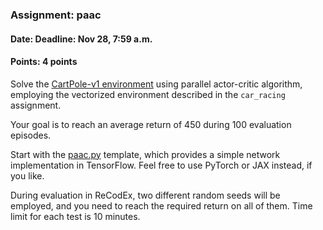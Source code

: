 ### Assignment: paac
#### Date: Deadline: Nov 28, 7:59 a.m.
#### Points: 4 points

Solve the [CartPole-v1 environment](https://www.gymlibrary.dev/environments/classic_control/cart_pole/)
using parallel actor-critic algorithm, employing the vectorized
environment described in the `car_racing` assignment.

Your goal is to reach an average return of 450 during 100 evaluation episodes.

Start with the [paac.py](https://github.com/ufal/npfl122/tree/master/labs/07/paac.py)
template, which provides a simple network implementation in TensorFlow. Feel
free to use PyTorch or JAX instead, if you like.

During evaluation in ReCodEx, two different random seeds will be employed, and
you need to reach the required return on all of them. Time limit for each test
is 10 minutes.
